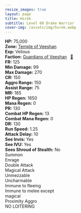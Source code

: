 ```yaml
---
resize_images: true
layout: page
title: Hsrek
subtitle: Level 60 Drake Warrior
cover-img: /assets/img/hsrek.webp
---
```


<div class="info-section">
<div class="info-item"><strong>HP:</strong> 75,000</div>
<div class="info-item"><strong>Zone:</strong> <a href="https://www.pqdi.cc/zone/124" target="_blank">Temple of Veeshan</a></div>
<div class="info-item"><strong>Exp:</strong> Velious</div>
<div class="info-item"><strong>Faction:</strong> <a href="https://www.pqdi.cc/faction/467" target="_blank">Guardians of Veeshan</a>&nbsp;&nbsp;&nbsp;<a href="https://www.pqdi.cc/npc/124014" target="_blank" title="View NPC on PQDI">🔗</a></div>
</div>

<div class="stats-grid">
<div class="stats-row">
<div class="stats-cell"><strong>FR:</strong> 125</div>
<div class="stats-cell"><strong>Min Damage:</strong> 99</div>
<div class="stats-cell"><strong>Max Damage:</strong> 270</div>
</div>
<div class="stats-row">
<div class="stats-cell"><strong>CR:</strong> 150</div>
<div class="stats-cell"><strong>Aggro Range:</strong> 150</div>
<div class="stats-cell"><strong>Assist Range:</strong> 75</div>
</div>
<div class="stats-row">
<div class="stats-cell"><strong>MR:</strong> 185</div>
<div class="stats-cell"><strong>HP Regen:</strong> 1650</div>
<div class="stats-cell"><strong>Mana Regen:</strong> 0</div>
</div>
<div class="stats-row">
<div class="stats-cell"><strong>PR:</strong> 130</div>
<div class="stats-cell"><strong>Combat HP Regen:</strong> 13</div>
<div class="stats-cell"><strong>Combat Mana Regen:</strong> 0</div>
</div>
<div class="stats-row">
<div class="stats-cell"><strong>DR:</strong> 130</div>
<div class="stats-cell"><strong>Run Speed:</strong> 1.25</div>
<div class="stats-cell"><strong>Attack Delay:</strong> 10</div>
</div>
<div class="stats-row">
<div class="stats-cell"><strong>See Invis:</strong> Yes</div>
<div class="stats-cell"><strong>See IVU:</strong> Yes</div>
<div class="stats-cell"><strong>Sees Shroud of Stealth:</strong> No</div>
</div>
</div>

<div class="ability-grid">
<div class="ability-cell">Summon</div>
<div class="ability-cell">Enrage</div>
<div class="ability-cell">Double Attack</div>
<div class="ability-cell">Magical Attack</div>
<div class="ability-cell">Unmezzable</div>
<div class="ability-cell">Uncharmable</div>
<div class="ability-cell">Immune to fleeing</div>
<div class="ability-cell">Immune to melee except</div>
<div class="ability-cell">magical</div>
<div class="ability-cell">Proximity Aggro</div>
<div class="ability-cell">NO LOITERING</div>
</div>
